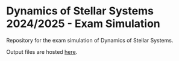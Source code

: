# Dynamics of Stellar Systems 2024/2025 - Exam Simulation

Repository for the exam simulation of Dynamics of Stellar Systems.

Output files are hosted [here](https://drive.google.com/drive/folders/1OXazgMefavKFo-hUjO24aqZ9thMcol9i?usp=sharing).

